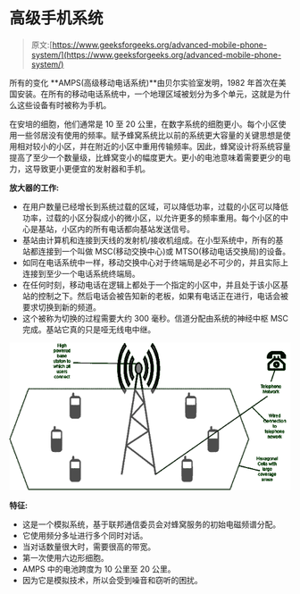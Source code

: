 # 高级手机系统

> 原文:[https://www.geeksforgeeks.org/advanced-mobile-phone-system/](https://www.geeksforgeeks.org/advanced-mobile-phone-system/)

所有的变化 **AMPS(高级移动电话系统)**由贝尔实验室发明，1982 年首次在美国安装。在所有的移动电话系统中，一个地理区域被划分为多个单元，这就是为什么这些设备有时被称为手机。

在安培的细胞，他们通常是 10 至 20 公里，在数字系统的细胞更小。每个小区使用一些邻居没有使用的频率。赋予蜂窝系统比以前的系统更大容量的关键思想是使用相对较小的小区，并在附近的小区中重用传输频率。因此，蜂窝设计将系统容量提高了至少一个数量级，比蜂窝变小的幅度更大。更小的电池意味着需要更少的电力，这导致更小更便宜的发射器和手机。

**放大器的工作:**

*   在用户数量已经增长到系统过载的区域，可以降低功率，过载的小区可以降低功率，过载的小区分裂成小的微小区，以允许更多的频率重用。每个小区的中心是基站，小区内的所有电话都向基站发送信号。
*   基站由计算机和连接到天线的发射机/接收机组成。在小型系统中，所有的基站都连接到一个叫做 MSC(移动交换中心)或 MTSO(移动电话交换局)的设备。
*   如同在电话系统中一样，移动交换中心对于终端局是必不可少的，并且实际上连接到至少一个电话系统终端局。
*   在任何时刻，移动电话在逻辑上都处于一个指定的小区中，并且处于该小区基站的控制之下。然后电话会被告知新的老板，如果有电话正在进行，电话会被要求切换到新的频道。
*   这个被称为切换的过程需要大约 300 毫秒。信道分配由系统的神经中枢 MSC 完成。基站它真的只是哑无线电中继。

![](img/81177bc7e3d735636165ce938fd6dd5e.png)

**特征:**

*   这是一个模拟系统，基于联邦通信委员会对蜂窝服务的初始电磁频谱分配。
*   它使用频分多址进行多个同时对话。
*   当对话数量很大时，需要很高的带宽。
*   第一次使用六边形细胞。
*   AMPS 中的电池跨度为 10 公里至 20 公里。
*   因为它是模拟技术，所以会受到噪音和窃听的困扰。